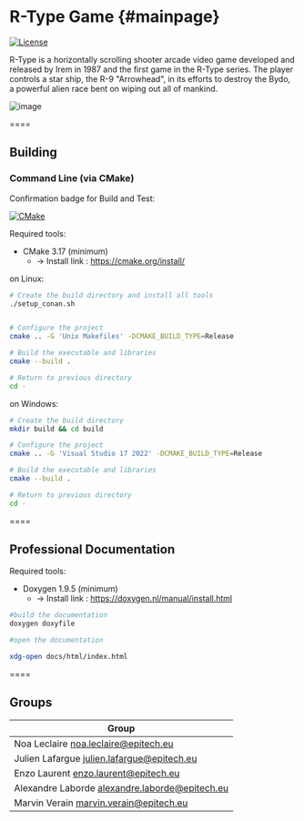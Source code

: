 R-Type Game              {#mainpage}
====

[![License](https://img.shields.io/github/license/MisterPeModder/Arcade)](https://github.com/EpitechPromo2025/B-CPP-500-NAN-5-1-rtype-noa.leclaire)

R-Type is a horizontally scrolling shooter arcade video game developed and released by Irem in 1987 and the first game in the R-Type series. The player controls a star ship, the R-9 "Arrowhead", in its efforts to destroy the Bydo, a powerful alien race bent on wiping out all of mankind.

![image](https://user-images.githubusercontent.com/72009611/196052229-109475d4-6290-4686-a0b1-7ecf660cd6e1.png)

====

## Building

### Command Line (via CMake)

Confirmation badge for Build and Test:

[![CMake](https://github.com/EpitechPromo2025/B-CPP-500-NAN-5-1-rtype-noa.leclaire/actions/workflows/build_and_test.yaml/badge.svg)](https://github.com/EpitechPromo2025/B-CPP-500-NAN-5-1-rtype-noa.leclaire/actions/workflows/build_and_test.yaml)

Required tools:
- CMake 3.17 (minimum)
    - -> Install link : https://cmake.org/install/

on Linux:
```sh
# Create the build directory and install all tools
./setup_conan.sh


# Configure the project
cmake .. -G 'Unix Makefiles' -DCMAKE_BUILD_TYPE=Release

# Build the executable and libraries
cmake --build .

# Return to previous directory
cd -
```

on Windows:
```sh
# Create the build directory
mkdir build && cd build

# Configure the project
cmake .. -G 'Visual Studio 17 2022' -DCMAKE_BUILD_TYPE=Release

# Build the executable and libraries
cmake --build .

# Return to previous directory
cd -
```

====

## Professional Documentation

Required tools:
- Doxygen 1.9.5 (minimum)
  - -> Install link : https://doxygen.nl/manual/install.html

```sh
#build the documentation
doxygen doxyfile

#open the documentation

xdg-open docs/html/index.html
```

====

## Groups

| Group |
|--------------------------------------------------|
| Noa Leclaire <noa.leclaire@epitech.eu> |
| Julien Lafargue   <julien.lafargue@epitech.eu>   |
| Enzo Laurent <enzo.laurent@epitech.eu>  |
| Alexandre Laborde <alexandre.laborde@epitech.eu> |
| Marvin Verain  <marvin.verain@epitech.eu>    |

